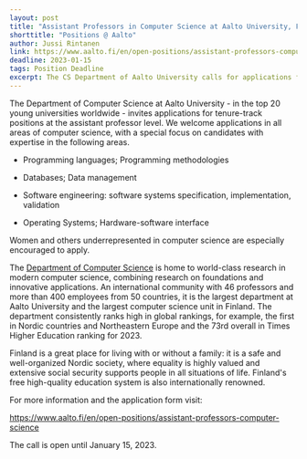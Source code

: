 ```yaml
---
layout: post
title: "Assistant Professors in Computer Science at Aalto University, Finland"
shorttitle: "Positions @ Aalto"
author: Jussi Rintanen
link: https://www.aalto.fi/en/open-positions/assistant-professors-computer-science 
deadline: 2023-01-15
tags: Position Deadline
excerpt: The CS Department of Aalto University calls for applications for tenure-track Assistant Professorship in all areas of Computer Science.
---
```

The Department of Computer Science at Aalto University - in the top 20 young universities worldwide - invites applications for tenure-track positions at the assistant professor level. We welcome applications in all areas of computer science, with a special focus on candidates with expertise in the following areas.

- Programming languages; Programming methodologies

- Databases; Data management

- Software engineering: software systems specification, implementation, validation

- Operating Systems; Hardware-software interface

Women and others underrepresented in computer science are especially encouraged to apply. 

The [Department of Computer Science](https://www.aalto.fi/en/department-of-computer-science) is home to world-class research in modern computer science, combining research on foundations and innovative applications. An international community with 46 professors and more than 400 employees from 50 countries, it is the largest department at Aalto University and the largest computer science unit in Finland. The department consistently ranks high in global rankings, for example, the first in Nordic countries and Northeastern Europe and the 73rd overall in Times Higher Education ranking for 2023.

Finland is a great place for living with or without a family: it is a safe and well-organized Nordic society, where equality is highly valued and extensive social security supports people in all situations of life. Finland's free high-quality education system is also internationally renowned.

For more information and the application form visit:

https://www.aalto.fi/en/open-positions/assistant-professors-computer-science 

The call is open until January 15, 2023.